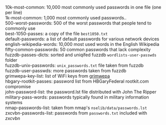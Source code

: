 10k-most-common: 10,000 most commonly used passwords in one file (one per line)  
1k-most-common: 1,000 most commonly used passwords..  
500-worst-passwords: 500 of the worst passwords that people tend to commonly use  
best-1050-passes: a copy of the file `best1050.txt`  
default-passwords: a list of default passwords for various network devices  
english-wikipedia-words: 10,000 most used words in the English Wikipedia  
fifty-common-passwords: 50 common passwords that lack complexity  
fuzzdb-passes-dicts: sorted and uniqifed fuzzdb `wordlists-user-passwds` folder  
fuzzdb-unix-passwords: `unix_passwords.txt` file taken from fuzzdb  
fuzzdb-user-passwds: more passwords taken from fuzzdb  
grimwepa-key-list: list of WiFi keys from [grimwepa](https://code.google.com/archive/p/grimwepa/ "WEP and WPA Password Cracker")  
hbgary-rootkit-passes: password list from HBGaryFederal rootkit.com compromise  
john-password-list: the password.lst file distributed with John The Ripper  
military-pass-words: passwords typically found in military information systems  
nmap-passwords-list: taken from nmap's `nselib/data/passwords.lst`  
zxcvbn-passwords-list: passwords from `passwords.txt` included with *zxcvbn*  
